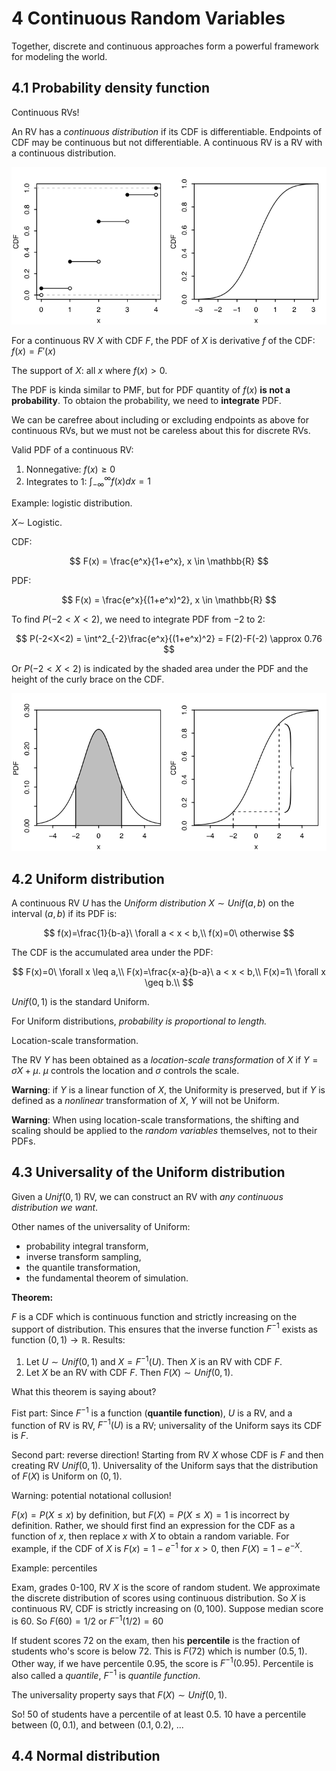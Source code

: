 # 4 Continuous Random Variables

Together, discrete and continuous approaches form a powerful framework
for modeling the world.

## 4.1 Probability density function

Continuous RVs!

An RV has a *continuous distribution* if its CDF is differentiable. Endpoints of CDF may be continuous but not differentiable. A continuous RV is a RV with a continuous distribution.

![image](discrete_vs_continuous.png "Discrete RVs and Continuous RVs")

For a continuous RV $X$ with CDF $F$, the PDF of $X$ is derivative $f$ of the CDF: $f(x)=F'(x)$

The support of $X$: all $x$ where $f(x)>0$.

The PDF is kinda similar to PMF, but for PDF quantity of $f(x)$ **is not a probability**. To obtaion the probability, we need to **integrate** PDF.

 We can be carefree about including or excluding endpoints as above for continuous RVs, but we must not be careless about this for discrete RVs.

Valid PDF of a continuous RV:

1. Nonnegative: $f(x) \geq 0$
2. Integrates to 1: $\int^{\infty}_{-\infty}f(x)dx=1$

Example: logistic distribution.

$X \sim$ Logistic.

CDF:

$$
F(x) = \frac{e^x}{1+e^x}, x \in \mathbb{R}
$$

PDF:

$$
F(x) = \frac{e^x}{(1+e^x)^2}, x \in \mathbb{R}
$$

To find $P(-2<X<2)$, we need to integrate PDF from $-2$ to $2$:

$$
P(-2<X<2) = \int^2_{-2}\frac{e^x}{(1+e^x)^2} = F(2)-F(-2) \approx 0.76
$$

Or $P(−2<X<2)$ is indicated by the shaded area under the PDF and the height of the curly brace on the CDF.

![image](logPDFCDF.png)

## 4.2 Uniform distribution

A continuous RV $U$ has the *Uniform distribution* $X \sim Unif(a, b)$ on the interval $(a, b)$ if its PDF is:

$$
f(x)=\frac{1}{b-a}\ \forall a < x < b,\\
f(x)=0\ otherwise
$$

The CDF is the accumulated area under the PDF:

$$
F(x)=0\ \forall x \leq a,\\
F(x)=\frac{x-a}{b-a}\ a < x < b,\\
F(x)=1\ \forall x \geq b.\\
$$

$Unif(0,1)$ is the standard Uniform.

For Uniform distributions, *probability is proportional to length.*

Location-scale transformation.

The RV $Y$ has been obtained as a *location-scale transformation* of $X$ if $Y=\sigma X + \mu$. $\mu$ controls the location and $\sigma$ controls the scale.

**Warning**: if $Y$ is a linear function of $X$, the Uniformity is preserved, but if $Y$ is defined as a *nonlinear* transformation of $X$, $Y$ will not be Uniform.

**Warning**: When using location-scale transformations, the shifting and scaling should be applied to the *random variables* themselves, not to their PDFs.

## 4.3 Universality of the Uniform distribution

Given a $Unif(0,1)$ RV, we can construct an RV with *any continuous distribution we want*.

Other names of the universality of Uniform:
 * probability integral transform,
 * inverse transform sampling,
 * the quantile transformation,
 * the fundamental theorem of simulation.

**Theorem:**

$F$ is a CDF which is continuous function and strictly increasing on the support of distribution. This ensures that the inverse function $F^{-1}$ exists as function $(0, 1) \rightarrow \mathbb{R}$. Results:

1. Let $U \sim Unif(0,1)$ and $X=F^{-1}(U)$. Then $X$ is an RV with CDF $F$.
2. Let $X$ be an RV with CDF $F$. Then $F(X) \sim Unif(0,1)$.

What this theorem is saying about?

Fist part: Since $F^{-1}$ is a function (**quantile function**), $U$ is a RV, and a function of RV is RV, $F^{-1}(U)$ is a RV; universality of the Uniform says its CDF is $F$.

Second part: reverse direction!
Starting from RV $X$ whose CDF is $F$ and then creating RV $Unif(0,1)$.
Universality of the Uniform says that the distribution of $F(X)$ is Uniform on $(0,1)$.

Warning: potential notational collusion!

$F(x)=P(X\leq x)$ by definition, but $F(X)=P(X\leq X)=1$ is incorrect by definition.
Rather, we should first find an expression for the CDF as a function of $x$, then replace $x$  with $X$ to obtain a random variable. For example, if the CDF of $X$ is $F(x)=1-e^{-1}$ for $x>0$, then $F(X)=1-e^{-X}$.

Example: percentiles

Exam, grades 0-100, RV $X$ is the score of random student. We approximate the discrete distribution of scores using continuous distribution. So $X$ is continuous RV, CDF is strictly increasing on $(0, 100)$. Suppose median score is $60$. So $F(60)=1/2$ or $F^{-1}(1/2)=60$

If student scores $72$ on the exam, then his **percentile** is the fraction of students who's score is below $72$. This is $F(72)$ which is number $(0.5,1)$. Other way, if we have percentile $0.95$, the score is $F^{-1}(0.95)$. Percentile is also called a *quantile*, $F^{-1}$ is *quantile function*.

The universality property says that $F(X) \sim Unif(0,1)$.

So! $50%$ of students have a percentile of at least $0.5$.
$10%$ have a percentile between $(0, 0.1)$, and between $(0.1, 0.2)$, ...

## 4.4 Normal distribution
